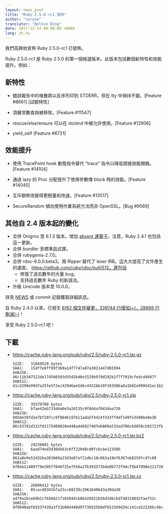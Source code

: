 ```yaml
---
layout: news_post
title: "Ruby 2.5.0-rc1 發布"
author: "naruse"
translator: "Delton Ding"
date: 2017-12-14 00:00:00 +0000
lang: zh_tw
---
```


我們高興地宣佈 Ruby 2.5.0-rc1 已發佈。

Ruby 2.5.0-rc1 是 Ruby 2.5.0 的第一個候選版本。此版本包括數個新特性和效能提升。例如：

## 新特性

* 錯誤報告中的堆疊將以反序列印到 STDERR，但在 tty 中保持不變。[Feature #8661] [試驗特性]

* 頂層常數查詢被移除。[Feature #11547]

* rescue/else/ensure 可以在 do/end 中被允許使用。[Feature #12906]

* yield\_self [Feature #6721]

## 效能提升

* 使用 TracePoint hook 動態指令替代 "trace" 指令以降低間接效能開銷。[Feature #14104]

* 通過 lazy 的 Proc 分配提升了使用參數傳 block 時的效能。[Feature #14045]

* 互斥鎖修改變得更輕量和快速。[Feature #13517]

* SecureRandom 傾向使用作業系統方法而非 OpenSSL。[Bug #9569]

## 其他自 2.4 版本起的變化

* 合併 Onigmo 至 6.1.3 版本。增加 [absent 運算子](https://github.com/k-takata/Onigmo/issues/87)。注意，Ruby 2.4.1 也包括這一更新。
* 合併 bundler 至標準函式庫。
* 合併 rubygems-2.7.0。
* 合併 rdoc-6.0.0.beta3。用 Ripper 替代了 lexer IRB。這大大提高了文件產生的速度。 https://github.com/ruby/rdoc/pull/512。還包括
  * 修復了過去數年的大量 bug。
  * 支持過去數年 Ruby 的新語法。
* 升級 Unicode 版本至 10.0.0。

詳見 [NEWS](https://github.com/ruby/ruby/blob/v2_5_0_rc1/NEWS) 或 commit 記錄獲取詳細訊息。

自 Ruby 2.4.0 以來，已發生 [6162 個文件變更，339744 行增加(+)，28699 行刪減(-)](https://github.com/ruby/ruby/compare/v2_4_0...v2_5_0_rc1)！

享受 Ruby 2.5.0-rc1 吧！

## 下載

* <https://cache.ruby-lang.org/pub/ruby/2.5/ruby-2.5.0-rc1.tar.gz>

      SIZE:   31049529 bytes
      SHA1:   15df7e8ff99f360a14f7747a07a3021447d65594
      SHA256: 46c11b347522de174566503d35d2b46e1529b979d292b1f7f7019cfedcd4b07f
      SHA512: 41cd298e99d7a25fe5f2ec42946ae5dbc4421bb18f39350ba8a1b02e999541ec1b21b5f6ce0489b3a159f47e37d409178ba7c21c00e177b0fdb410ca6e9d6142

* <https://cache.ruby-lang.org/pub/ruby/2.5/ruby-2.5.0-rc1.zip>

      SIZE:   35579788 bytes
      SHA1:   b7ae42eb733d4a0e3a2d135c9f8d4af043daa728
      SHA256: 9858e39fd2e7bf207cc9f8846197b11ada5f4424f433ff4df149fe3d48be8e36
      SHA512: 86c93791d312fd2175909020e448a44892740feb809a532ed706c6d850cb92722fb7ca02ecbdf7a1fbeb5b4f42f1338ce9a15b7c0a41055937bd1fdfb4be6f11

* <https://cache.ruby-lang.org/pub/ruby/2.5/ruby-2.5.0-rc1.tar.bz2>

      SIZE:   29238901 bytes
      SHA1:   6aad74ed3d30de63c6ff22048cd0fcbcbe123586
      SHA256: 862a8e9e52432ba383660a23d3e87af11dbc18c863a19ef6367eb8259fc47c09
      SHA512: bf0eb114097f9e505ff846f25e7556a2fb393573b4e8b773f94cf5b47998e221f3962a291db15a3cdbdf4ced5a523812937f80d95f4ee3f7b13c4e37f178d7a7

* <https://cache.ruby-lang.org/pub/ruby/2.5/ruby-2.5.0-rc1.tar.xz>

      SIZE:   26096412 bytes
      SHA1:   05cacd0341b7a23cc68239c2061640643a30da38
      SHA256: a479a1bce69b2cf656821f10104dcb8b426922b56d3d6cbdf48318842fae752c
      SHA512: 9f9040abf69337439a3f31b80d440d97736555b0df6533d9d34c141ce52226bc40c3f4f7e596e74b080c879e933649c17a073c893be1a304d9a883bab02e9494
